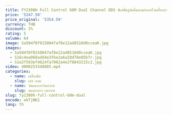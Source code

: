 ```yaml
---
title: FY2300H Full Control 60M Dual Channel DDS ฟังก์ชั่นรูปคลื่นตามอําเภอใจเครื่องกําเนิดสัญญาณสัญญาณความถี่
price: '5247.50'
price_original: '5354.59'
currency: THB
discount: 2%
rating: 5
volume: 64
image: Sa504f8f0150047af8e12ad8510d0cceaK.jpg
images:
  - Sa504f8f0150047af8e12ad8510d0cceaK.jpg
  - S16c4ea068add4e3fbe2a6a28d78e05b7r.jpg
  - S1e2f593ef4624fa7902a4e2f8843215c2.jpg
video: 4000253348885.mp4
categories:
  - name: เครื่องมือ
    slug: เคร-องม
  - name: วัดและการวิเคราะห์
    slug: ดและการว-เคราะห
slug: fy2300h-full-control-60m-dual
encode: okTjNK2
lang: th
---
```

  